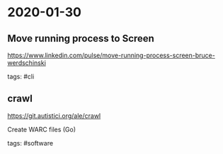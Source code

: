 # 2020-01-30

## Move running process to Screen

https://www.linkedin.com/pulse/move-running-process-screen-bruce-werdschinski

tags: #cli

## crawl

https://git.autistici.org/ale/crawl

Create WARC files (Go)

tags: #software

